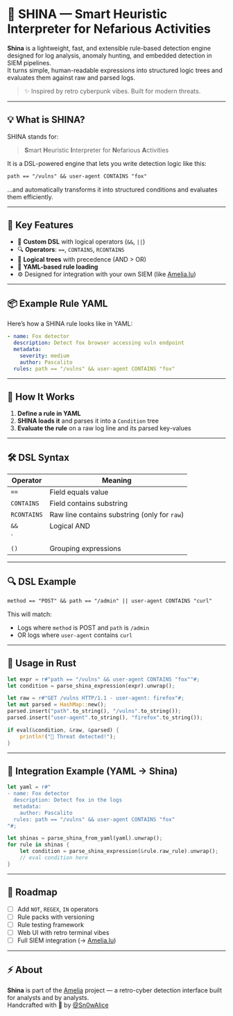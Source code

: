 # 🧠 SHINA — Smart Heuristic Interpreter for Nefarious Activities

**Shina** is a lightweight, fast, and extensible rule-based detection engine designed for log analysis, anomaly hunting, and embedded detection in SIEM pipelines.  
It turns simple, human-readable expressions into structured logic trees and evaluates them against raw and parsed logs.

> ✨ Inspired by retro cyberpunk vibes. Built for modern threats.

---

## 💡 What is SHINA?

SHINA stands for:

> **S**mart **H**euristic **I**nterpreter for **N**efarious **A**ctivities

It is a DSL-powered engine that lets you write detection logic like this:

```txt
path == "/vulns" && user-agent CONTAINS "fox"
```

…and automatically transforms it into structured conditions and evaluates them efficiently.

---

## 🚀 Key Features

- 🧠 **Custom DSL** with logical operators (`&&`, `||`)
- 🔍 **Operators**: `==`, `CONTAINS`, `RCONTAINS`
- 🔀 **Logical trees** with precedence (AND > OR)
- 🧾 **YAML-based rule loading**
- ⚙️ Designed for integration with your own SIEM (like [Amelia.lu](https://amelia.lu))

---

## 📦 Example Rule YAML

Here’s how a SHINA rule looks like in YAML:

```yaml
- name: Fox detector
  description: Detect fox browser accessing vuln endpoint
  metadata:
    severity: medium
    author: Pascalito
  rules: path == "/vulns" && user-agent CONTAINS "fox"
```

---

## 🦾 How It Works

1. **Define a rule in YAML**
2. **SHINA loads it** and parses it into a `Condition` tree
3. **Evaluate the rule** on a raw log line and its parsed key-values

---

## 🛠 DSL Syntax

| Operator      | Meaning                                     |
|---------------|---------------------------------------------|
| `==`          | Field equals value                          |
| `CONTAINS`    | Field contains substring                    |
| `RCONTAINS`   | Raw line contains substring (only for `raw`)|
| `&&`          | Logical AND                                 |
| `||`          | Logical OR                                  |
| `()`          | Grouping expressions                        |

---

## 🔍 DSL Example

```txt
method == "POST" && path == "/admin" || user-agent CONTAINS "curl"
```

This will match:
- Logs where `method` is POST and `path` is `/admin`
- OR logs where `user-agent` contains `curl`

---

## 🧪 Usage in Rust

```rust
let expr = r#"path == "/vulns" && user-agent CONTAINS "fox""#;
let condition = parse_shina_expression(expr).unwrap();

let raw = r#"GET /vulns HTTP/1.1 - user-agent: firefox"#;
let mut parsed = HashMap::new();
parsed.insert("path".to_string(), "/vulns".to_string());
parsed.insert("user-agent".to_string(), "firefox".to_string());

if eval(&condition, &raw, &parsed) {
    println!("🛑 Threat detected!");
}
```

---

## 🧬 Integration Example (YAML → Shina)

```rust
let yaml = r#"
- name: Fox detector
  description: Detect fox in the logs
  metadata:
    author: Pascalito
  rules: path == "/vulns" && user-agent CONTAINS "fox"
"#;

let shinas = parse_shina_from_yaml(yaml).unwrap();
for rule in shinas {
    let condition = parse_shina_expression(&rule.raw_rule).unwrap();
    // eval condition here
}
```

---

## 📡 Roadmap

- [ ] Add `NOT`, `REGEX`, `IN` operators
- [ ] Rule packs with versioning
- [ ] Rule testing framework
- [ ] Web UI with retro terminal vibes
- [ ] Full SIEM integration (→ [Amelia.lu](https://amelia.lu))

---

## ⚡ About

**Shina** is part of the [Amelia](https://amelia.lu) project — a retro-cyber detection interface built for analysts and by analysts.  
Handcrafted with 💜 by [@Sn0wAlice](https://github.com/Sn0wAlice)
